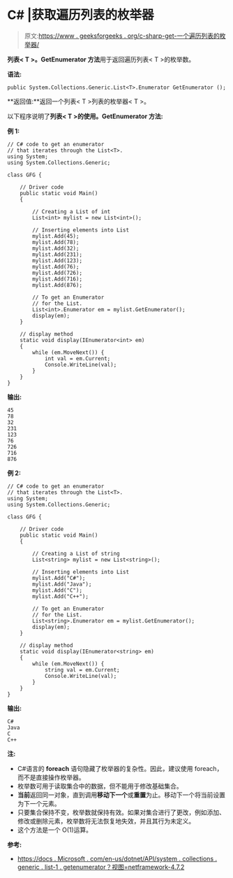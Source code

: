 # C# |获取遍历列表的枚举器

> 原文:[https://www . geeksforgeeks . org/c-sharp-get-一个遍历列表的枚举器/](https://www.geeksforgeeks.org/c-sharp-get-an-enumerator-that-iterates-through-the-list/)

**列表< T >。GetEnumerator 方法**用于返回遍历列表< T >的枚举数。

**语法:**

```
public System.Collections.Generic.List<T>.Enumerator GetEnumerator ();
```

**返回值:**返回一个列表< T >列表的枚举器< T >。

以下程序说明了**列表< T >的使用。GetEnumerator 方法:**

**例 1:**

```
// C# code to get an enumerator
// that iterates through the List<T>.
using System;
using System.Collections.Generic;

class GFG {

    // Driver code
    public static void Main()
    {

        // Creating a List of int
        List<int> mylist = new List<int>();

        // Inserting elements into List
        mylist.Add(45);
        mylist.Add(78);
        mylist.Add(32);
        mylist.Add(231);
        mylist.Add(123);
        mylist.Add(76);
        mylist.Add(726);
        mylist.Add(716);
        mylist.Add(876);

        // To get an Enumerator
        // for the List.
        List<int>.Enumerator em = mylist.GetEnumerator();
        display(em);
    }

    // display method
    static void display(IEnumerator<int> em)
    {
        while (em.MoveNext()) {
            int val = em.Current;
            Console.WriteLine(val);
        }
    }
}
```

**输出:**

```
45
78
32
231
123
76
726
716
876

```

**例 2:**

```
// C# code to get an enumerator
// that iterates through the List<T>.
using System;
using System.Collections.Generic;

class GFG {

    // Driver code
    public static void Main()
    {

        // Creating a List of string
        List<string> mylist = new List<string>();

        // Inserting elements into List
        mylist.Add("C#");
        mylist.Add("Java");
        mylist.Add("C");
        mylist.Add("C++");

        // To get an Enumerator
        // for the List.
        List<string>.Enumerator em = mylist.GetEnumerator();
        display(em);
    }

    // display method
    static void display(IEnumerator<string> em)
    {
        while (em.MoveNext()) {
            string val = em.Current;
            Console.WriteLine(val);
        }
    }
}
```

**输出:**

```
C#
Java
C
C++

```

**注:**

*   C#语言的 **foreach** 语句隐藏了枚举器的复杂性。因此，建议使用 foreach，而不是直接操作枚举器。
*   枚举数可用于读取集合中的数据，但不能用于修改基础集合。
*   **当前**返回同一对象，直到调用**移动下一个**或**重置**为止。移动下一个将当前设置为下一个元素。
*   只要集合保持不变，枚举数就保持有效。如果对集合进行了更改，例如添加、修改或删除元素，枚举数将无法恢复地失效，并且其行为未定义。
*   这个方法是一个 O(1)运算。

**参考:**

*   [https://docs . Microsoft . com/en-us/dotnet/API/system . collections . generic . list-1 . getenumerator？视图=netframework-4.7.2](https://docs.microsoft.com/en-us/dotnet/api/system.collections.generic.list-1.getenumerator?view=netframework-4.7.2)